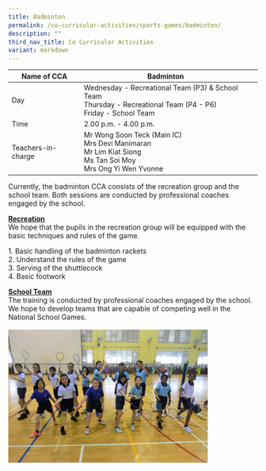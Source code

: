 ```yaml
---
title: Badminton
permalink: /co-curricular-activities/sports-games/badminton/
description: ""
third_nav_title: Co Curricular Activities
variant: markdown
---
```

|Name of CCA|Badminton|  |
| -------- | ------- | --------------- |
|Day | Wednesday - Recreational Team (P3) &amp; School Team<br>Thursday - Recreational Team (P4 - P6)<br>Friday - School Team
| Time |2.00 p.m. - 4.00 p.m. 
|Teachers-in-charge |Mr Wong Soon Teck (Main IC)<br>Mrs Devi Manimaran<br> Mr Lim Kiat Siong <br>Ms Tan Soi Moy<br>Mrs Ong Yi Wen Yvonne


<p style="box-sizing: inherit; font-size: 1em;">Currently, the badminton CCA consists of the recreation group and the school team. Both sessions are conducted by professional coaches engaged by the school.</p><p style="box-sizing: inherit; font-size: 1em;"><strong style="box-sizing: inherit; font-weight: 700;"><u style="box-sizing: inherit;">Recreation<br style="box-sizing: inherit;"></u></strong>We hope that the pupils in the recreation group will be equipped with the basic techniques and rules of the game.</p><p style="box-sizing: inherit; font-size: 1em;">1. Basic handling of the badminton rackets<br>2. Understand the rules of the game<br>3. Serving of the shuttlecock<br>4. Basic footwork</p><p style="box-sizing: inherit; font-size: 1em;"><strong style="box-sizing: inherit; font-weight: 700;"><u style="box-sizing: inherit;">School Team<br style="box-sizing: inherit;"></u></strong>The training is conducted by professional coaches engaged by the school. We hope to develop teams that are capable of competing well in the National School Games.
<br><br>
		<img src="/images/CoCurricularActivities/Badminton/Badminton%20CCA%202023.jpg" style="width:80%"></p>